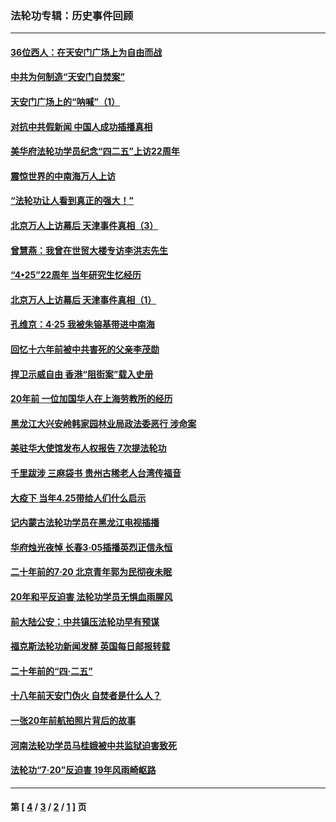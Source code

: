 ### 法轮功专辑：历史事件回顾
---
#### [36位西人：在天安门广场上为自由而战](../../pages/nf5793/n13390029.md?08080430) 
#### [中共为何制造“天安门自焚案”](../../pages/nf5793/n13183270.md?08080430) 
#### [天安门广场上的“呐喊”（1）](../../pages/nf5793/n13105277.md?08080430) 
#### [对抗中共假新闻 中国人成功插播真相](../../pages/nf5793/n12910618.md?08080430) 
#### [美华府法轮功学员纪念“四二五”上访22周年](../../pages/nf5793/n12904445.md?08080430) 
#### [震惊世界的中南海万人上访](../../pages/nf5793/n12903976.md?08080430) 
#### [“法轮功让人看到真正的强大！”](../../pages/nf5793/n12903195.md?08080430) 
#### [北京万人上访幕后 天津事件真相（3）](../../pages/nf5793/n12902807.md?08080430) 
#### [曾慧燕：我曾在世贸大楼专访李洪志先生](../../pages/nf5793/n12898729.md?08080430) 
#### [“4•25”22周年 当年研究生忆经历](../../pages/nf5793/n12894152.md?08080430) 
#### [北京万人上访幕后 天津事件真相（1）](../../pages/nf5793/n12885174.md?08080430) 
#### [孔维京：4·25 我被朱镕基带进中南海](../../pages/nf5793/n12864987.md?08080430) 
#### [回忆十六年前被中共害死的父亲李茂勋](../../pages/nf5793/n12880270.md?08080430) 
#### [捍卫示威自由 香港“阻街案”载入史册](../../pages/nf5793/n12811245.md?08080430) 
#### [20年前 一位加国华人在上海劳教所的经历](../../pages/nf5793/n12707932.md?08080430) 
#### [黑龙江大兴安岭韩家园林业局政法委恶行 涉命案](../../pages/nf5793/n12622815.md?08080430) 
#### [美驻华大使馆发布人权报告 7次提法轮功](../../pages/nf5793/n12520541.md?08080430) 
#### [千里跋涉 三麻袋书 贵州古稀老人台湾传福音](../../pages/nf5793/n12198750.md?08080430) 
#### [大疫下 当年4.25带给人们什么启示](../../pages/nf5793/n12058565.md?08080430) 
#### [记内蒙古法轮功学员在黑龙江电视插播](../../pages/nf5793/n11699194.md?08080430) 
#### [华府烛光夜悼 长春3·05插播英烈正信永恒](../../pages/nf5793/n11397432.md?08080430) 
#### [二十年前的7·20 北京青年郭为民彻夜未眠](../../pages/nf5793/n11354195.md?08080430) 
#### [20年和平反迫害 法轮功学员无惧血雨腥风](../../pages/nf5793/n11348279.md?08080430) 
#### [前大陆公安：中共镇压法轮功早有预谋](../../pages/nf5793/n11352168.md?08080430) 
#### [福克斯法轮功新闻发酵  英国每日邮报转载](../../pages/nf5793/n11285952.md?08080430) 
#### [二十年前的“四·二五”](../../pages/nf5793/n11207639.md?08080430) 
#### [十八年前天安门伪火 自焚者是什么人？](../../pages/nf5793/n10996556.md?08080430) 
#### [一张20年前航拍照片背后的故事](../../pages/nf5793/n10693797.md?08080430) 
#### [河南法轮功学员马桂娥被中共监狱迫害致死](../../pages/nf5793/n10684974.md?08080430) 
#### [法轮功“7‧20”反迫害 19年风雨崎岖路](../../pages/nf5793/n10570834.md?08080430) 

---
#### 第 [ [4](./4.md?08080430) / [3](./3.md?08080430) / [2](./2.md?08080430) / [1](./1.md?08080430) ] 页
